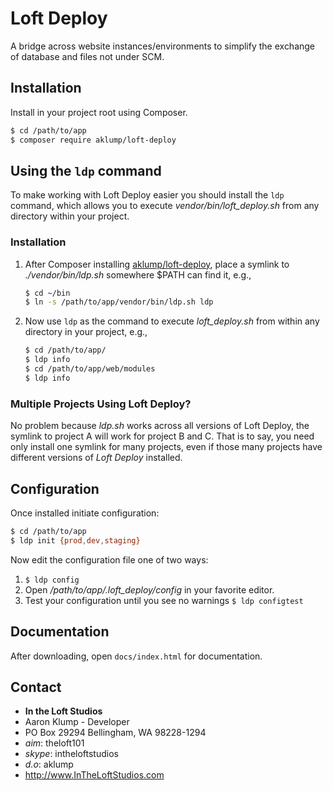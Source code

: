 # Loft Deploy

A bridge across website instances/environments to simplify the exchange of database and files not under SCM.

## Installation

Install in your project root using Composer.

```bash
$ cd /path/to/app
$ composer require aklump/loft-deploy
```

## Using the `ldp` command

To make working with Loft Deploy easier you should install the `ldp` command,
which allows you to execute _vendor/bin/loft_deploy.sh_ from any directory
within your project.

### Installation

1. After Composer
   installing [aklump/loft-deploy](https://github.com/aklump/loft_deploy), place
   a symlink to _./vendor/bin/ldp.sh_ somewhere $PATH can find it, e.g.,

    ```bash
    $ cd ~/bin
    $ ln -s /path/to/app/vendor/bin/ldp.sh ldp
    ```

1. Now use `ldp` as the command to execute _loft_deploy.sh_ from within any
   directory in your project, e.g.,

    ```bash
    $ cd /path/to/app/
    $ ldp info
    $ cd /path/to/app/web/modules
    $ ldp info
    ```

### Multiple Projects Using Loft Deploy?

No problem because _ldp.sh_ works across all versions of Loft Deploy, the
symlink to project A will work for project B and C. That is to say, you need
only install one symlink for many projects, even if those many projects have different versions of _Loft Deploy_ installed.

## Configuration

Once installed initiate configuration:
```bash
$ cd /path/to/app
$ ldp init {prod,dev,staging}
```

Now edit the configuration file one of two ways:

1. `$ ldp config`
1. Open _/path/to/app/.loft_deploy/config_ in your favorite editor.
1. Test your configuration until you see no warnings `$ ldp configtest`

## Documentation

After downloading, open `docs/index.html` for documentation.

## Contact

* **In the Loft Studios**
* Aaron Klump - Developer
* PO Box 29294 Bellingham, WA 98228-1294
* _aim_: theloft101
* _skype_: intheloftstudios
* _d.o_: aklump
* <http://www.InTheLoftStudios.com>
